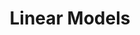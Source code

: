 ---
title: "Linear Models"
description: "Linear models are very useful for baseline models."
tags:
  - "Linear Regression"
weight: 5
---